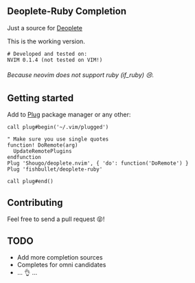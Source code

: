 ## Deoplete-Ruby Completion ##
Just a source for [Deoplete](https://github.com/Shougo/deoplete.nvim)

This is the working version.

```
# Developed and tested on:
NVIM 0.1.4 (not tested on VIM!)
```

###### Because neovim does not support ruby (if_ruby) :cry:. 

## Getting started

Add to [Plug](https://github.com/junegunn/vim-plug) package manager or any other:

```vim
call plug#begin('~/.vim/plugged')

" Make sure you use single quotes
function! DoRemote(arg)
  UpdateRemotePlugins
endfunction
Plug 'Shougo/deoplete.nvim', { 'do': function('DoRemote') }
Plug 'fishbullet/deoplete-ruby'

call plug#end()
```

## Contributing

Feel free to send a pull request :stuck_out_tongue_closed_eyes:!

## TODO

* Add more completion sources
* Completes for omni candidates
* ... :ok_hand: ...




